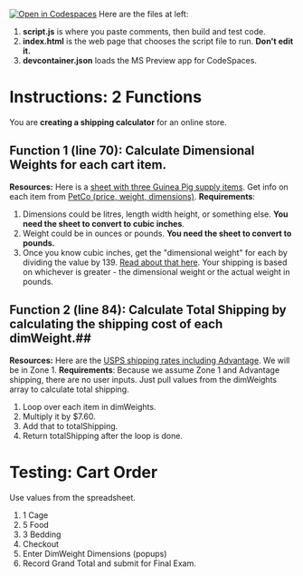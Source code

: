 [![Open in Codespaces](https://classroom.github.com/assets/launch-codespace-2972f46106e565e64193e422d61a12cf1da4916b45550586e14ef0a7c637dd04.svg)](https://classroom.github.com/open-in-codespaces?assignment_repo_id=16765189)
Here are the files at left: 
1. **script.js** is where you paste comments, then build and test code.
1. **index.html** is the web page that chooses the script file to run. **Don't edit it.**
1. **devcontainer.json** loads the MS Preview app for CodeSpaces.

# Instructions: 2 Functions #
You are **creating a shipping calculator** for an online store.
## Function 1 (line 70): Calculate Dimensional Weights for each cart item. ##
**Resources:** Here is a [sheet with three Guinea Pig supply items](https://docs.google.com/spreadsheets/d/126gkcIq-qV_TUj57O4AE25ivtdfwt4FmEpMTfl7e44o/edit?gid=0#gid=0).  Get info on each item from [PetCo (price, weight, dimensions)](https://www.petco.com/shop/en/petcostore/). 
**Requirements**:
1. Dimensions could be litres, length width height, or something else.  **You need the sheet to convert to cubic inches**.
1. Weight could be in ounces or pounds.  **You need the sheet to convert to pounds.**
1. Once you know cubic inches, get the "dimensional weight" for each by dividing the value by 139.  [Read about that here](https://redstagfulfillment.com/dimensional-weight-calculator/). Your shipping is based on whichever is greater - the dimensional weight or the actual weight in pounds.
  
## Function 2 (line 84): Calculate Total Shipping by calculating the shipping cost of each dimWeight.##
**Resources:** Here are the [USPS shipping rates including Advantage](https://www.pitneybowes.com/us/blog/usps-shipping-rates-increase-2023.html).  We will be in Zone 1. 
**Requirements**: Because we assume Zone 1 and Advantage shipping, there are no user inputs.  Just pull values from the dimWeights array to calculate total shipping.
1. Loop over each item in dimWeights. 
1. Multiply it by $7.60.
1. Add that to totalShipping.
1. Return totalShipping after the loop is done.
      
# Testing: Cart Order #
Use values from the spreadsheet. 
1. 1 Cage
1. 5 Food
1. 3 Bedding
1. Checkout
1. Enter DimWeight Dimensions (popups)
1. Record Grand Total and submit for Final Exam.  

